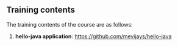 ## Training contents
The training contents of the course are as follows:
1. **hello-java application**: https://github.com/mevijays/hello-java